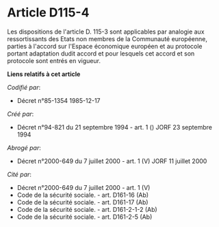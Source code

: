 # Article D115-4

Les dispositions de l'article D. 115-3 sont applicables par analogie aux ressortissants des Etats non membres de la
Communauté européenne, parties à l'accord sur l'Espace économique européen et au protocole portant adaptation dudit accord et
pour lesquels cet accord et son protocole sont entrés en vigueur.

**Liens relatifs à cet article**

_Codifié par_:

  - Décret n°85-1354 1985-12-17

_Créé par_:

  - Décret n°94-821 du 21 septembre 1994 - art. 1 () JORF 23 septembre 1994

_Abrogé par_:

  - Décret n°2000-649 du 7 juillet 2000 - art. 1 (V) JORF 11 juillet 2000

_Cité par_:

  - Décret n°2000-649 du 7 juillet 2000 - art. 1 (V)
  - Code de la sécurité sociale. - art. D161-16 (Ab)
  - Code de la sécurité sociale. - art. D161-17 (Ab)
  - Code de la sécurité sociale. - art. D161-2-1-2 (Ab)
  - Code de la sécurité sociale. - art. D161-2-5 (Ab)
